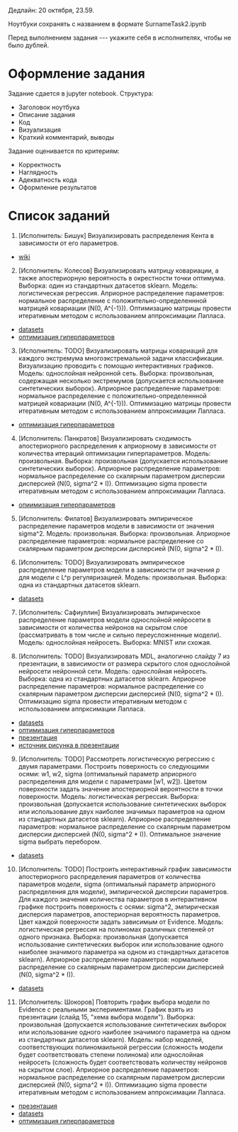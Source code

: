 Дедлайн: 20 октября, 23.59.

Ноутбуки сохранять с названием в формате SurnameTask2.ipynb

Перед выполнением задания --- укажите себя в исполнителях, чтобы не было дублей.


# Оформление задания
Задание сдается в jupyter notebook. Структура:
* Заголовок ноутбука
* Описание задания
* Код
* Визуализация
* Краткий комментарий, выводы

Задание оценивается по критериям:
* Корректность
* Наглядность
* Адекватность кода
* Оформление результатов


# Список заданий
1. [Исполнитель: Бишук] Визуализировать распределения Кента в зависимости от его параметров. 
* [wiki](https://en.wikipedia.org/wiki/Kent_distribution)

2. [Исполнитель: Колесов] Визуализировать матрицу ковариации, а также апостериорную вероятность в окрестности точки оптимума. Выборка: один из стандартных датасетов sklearn. Модель: логистическая регрессия. Априорное распределение параметров: нормальное распределение с положительно-определеннной матрицей ковариации (N(0, A^{-1})). Оптимизацию матрицы провести итеративным методом с использованием аппроксимации Лапласа. 
* [datasets](https://scikit-learn.org/stable/datasets/toy_dataset.html)
* [оптимизация гиперпараметров](http://strijov.com/papers/HyperOptimizationEng.pdf)


3. [Исполнитель: TODO] Визуализировать матрицы ковариаций для каждого экстремума многоэкстремальной задачи классификации. Визуализацию проводить с помощью интерактивных графиков.  Модель: однослойная нейронной сеть. Выборка: произвольная, содержащая несколько экстремумов (допускается использование синтетических выборок). Априорное распределение параметров: нормальное распределение с положительно-определеннной матрицей ковариации (N(0, A^{-1})). Оптимизацию матрицы провести итеративным методом с использованием аппроксимации Лапласа. 
* [оптимизация гиперпараметров](http://strijov.com/papers/HyperOptimizationEng.pdf)

4. [Исполнитель: Панкратов] Визуализировать сходимость апостериорного распределения к априорному в зависимости от количества итераций оптимизации гиперпараметров.  Модель: произвольная. Выборка: произвольная (допускается использование синтетических выборок).  Априорное распределение параметров: нормальное распределение со скалярным параметром дисперсии дисперсией (N(0, sigma^2 * I)). Оптимизацию sigma провести итеративным методом с использованием аппроксимации Лапласа. 
* [опиимизация гиперпараметров](http://strijov.com/papers/HyperOptimizationEng.pdf)

5. [Исполнитель: Филатов]  Визуализировать эмпирическое распределение параметров модели в зависимости от значения sigma^2.  Модель: произвольная. Выборка: произвольная.  Априорное распределение параметров: нормальное распределение со скалярным параметром дисперсии дисперсией (N(0, sigma^2 * I)).

6. [Исполнитель: TODO]  Визуализировать эмпирическое распределение параметров модели в зависимости от значения $p$ для модели с L^p регуляризацией.  Модель: произвольная. Выборка: одна из стандартных датасетов sklearn. 
* [datasets](https://scikit-learn.org/stable/datasets/toy_dataset.html)

7. [Исполнитель: Сафиуллин]  Визуализировать эмпирическое распределение параметров модели однослойной нейросети в зависимости от количества нейронов на скрытом слое (рассматривать в том числе и сильно переусложненные модели). Модель: однослойная нейросеть. Выборка: MNIST или схожая.


8. [Исполнитель: TODO]  Визуализировать MDL, аналогично слайду 7 из презентации, в зависимости от размера скрытого слоя однослойной нейросети нейронной сети. Модель: однослойная нейросеть. Выборка: одна из стандартных датасетов sklearn.  Априорное распределение параметров: нормальное распределение со скалярным параметром дисперсии дисперсией (N(0, sigma^2 * I)).  Оптимизацию sigma провести итеративным методом с использованием аппрксимации Лапласа. 
* [datasets](https://scikit-learn.org/stable/datasets/toy_dataset.html)
* [оптимизация гиперпараметров](http://strijov.com/papers/HyperOptimizationEng.pdf)
* [презентация](https://github.com/Intelligent-Systems-Phystech/BMM-21/blob/master/slides/slides_3_mdl.pdf)
* [источник рисунка в презентации](https://www.inference.org.uk/itprnn/book.pdf)


9. [Исполнитель: TODO]  Рассмотреть логистическую регрессию с двумя параметрами. Построить поверхность со следующими осями: w1, w2, sigma (оптимальный параметр априорного распределения для модели с параметрами [w1, w2]). Цветом поверхности задать значение апостериорной вероятности в точки поверхности. Модель: логистическая регрессия. Выборка: произвольная (допускается использование синтетических выборок или использование двух наиболее значимых параметров на одном из стандартных датасетов sklearn).  Априорное распределение параметров: нормальное распределение со скалярным параметром дисперсии дисперсией (N(0, sigma^2 * I)). Оптимальное значение sigma выбрать перебором.
* [datasets](https://scikit-learn.org/stable/datasets/toy_dataset.html)

10. [Исполнитель: TODO]  Построить интерактивный график зависимости апостериорного распределения параметров от количества параметров модели, sigma (оптимальный параметр априорного распределения для модели), эмпирической дисперсии параметров. Для каждого значения количества параметров в интерактивном графике построить поверхность с осями: sigma^2, эмпирическая дисперсия параметров, апостериорная вероятность параметров. Цвет каждой поверхности задать зависимым от Evidence. Модель: логистическая регрессия на полиномах различных степеней от одного признака.  Выборка: произвольная (допускается использование синтетических выборок или использование одного наиболее значимого параметра на одном из стандартных датасетов sklearn).  Априорное распределение параметров: нормальное распределение со скалярным параметром дисперсии дисперсией (N(0, sigma^2 * I)).
* [datasets](https://scikit-learn.org/stable/datasets/toy_dataset.html)
  
  
11. [Исполнитель: Шокоров] Повторить график выбора модели по Evidence с реальными экспериментами. График взять из презентации (слайд 15, "хема выбора модели").
Выборка: произвольная (допускается использование синтетических выборок или использование одного наиболее значимого параметра на одном из стандартных датасетов sklearn). Модель: набор моделей, соответствующих полиномаильной регрессии (сложность модели будет соответствовать степени полинома) или однослойная нейросеть (сложность будет соответствовать количеству нейронов на скрытом слое). Априорное распределение параметров: нормальное распределение со скалярным параметром дисперсии дисперсией (N(0, sigma^2 * I)).   Оптимизацию sigma провести итеративным методом с использованием аппроксимации Лапласа. 
* [презентация](https://github.com/Intelligent-Systems-Phystech/BMM-21/blob/master/slides/slides_2_inference.pdf)
* [datasets](https://scikit-learn.org/stable/datasets/toy_dataset.html)
* [оптимизация гиперпараметров](http://strijov.com/papers/HyperOptimizationEng.pdf)

